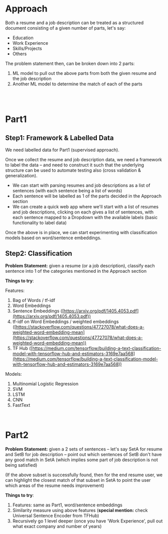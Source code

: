 # Approach
Both a resume and a job description can be treated as a structured document consisting of a given number of parts, let's say:<br/>
* Education
* Work Experience
* Skills/Projects
* Others

The problem statement then, can be broken down into 2 parts:<br/>
1. ML model to pull out the above parts from both the given resume and the job description
2. Another ML model to determine the match of each of the parts

<br/><br/>

# Part1

## Step1: Framework & Labelled Data

We need labelled data for Part1 (supervised approach).

Once we collect the resume and job description data, we need a framework to label the data – and need to construct it such that the underlying structure can be used to automate testing also (cross validation & generalization).

* We can start with parsing resumes and job descriptions as a list of sentences (with each sentence being a list of words)
* Each sentence will be labelled as 1 of the parts decided in the Approach section
* We can create a quick web app where we'll start with a list of resumes and job descriptions, clicking on each gives a list of sentences, with each sentence mapped to a Dropdown with the available labels (basic functionality to label data)

Once the above is in place, we can start experimenting with classification models based on word/sentence embeddings.


## Step2: Classification

**Problem Statement:** given a resume (or a job description), classify each sentence into 1 of the categories mentioned in the Approach section

**Things to try**:<br>

Features:
1. Bag of Words / tf-idf
2. Word Embeddings
3. Sentence Embeddings ([https://arxiv.org/pdf/1405.4053.pdf](https://arxiv.org/pdf/1405.4053.pdf))
4. tf-idf on Word Embeddings / weighted embeddings ([https://stackoverflow.com/questions/47727078/what-does-a-weighted-word-embedding-mean](https://stackoverflow.com/questions/47727078/what-does-a-weighted-word-embedding-mean))
5. TF Hub ([https://medium.com/tensorflow/building-a-text-classification-model-with-tensorflow-hub-and-estimators-3169e7aa568](https://medium.com/tensorflow/building-a-text-classification-model-with-tensorflow-hub-and-estimators-3169e7aa568))

Models:
1. Multinomial Logistic Regression
2. SVM
3. LSTM
4. CNN
5. FastText

<br/>

# Part2

**Problem Statement:** given a 2 sets of sentences – let's say SetA for resume and SetB for job description – point out which sentences of SetB don't have any good match in SetA (which implies some part of job description is not being satisfied)

(If the above subset is successfully found, then for the end resume user, we can highlight the closest match of that subset in SetA to point the user which areas of the resume needs improvement)

**Things to try**:<br>
1. Features: same as Part1, word/sentence embeddings
2. Similarity measure using above features (**special mention:** check Universal Sentence Encoder from TFHub)
3. Recursively go 1 level deeper (once you have 'Work Experience', pull out what exact company and number of years)